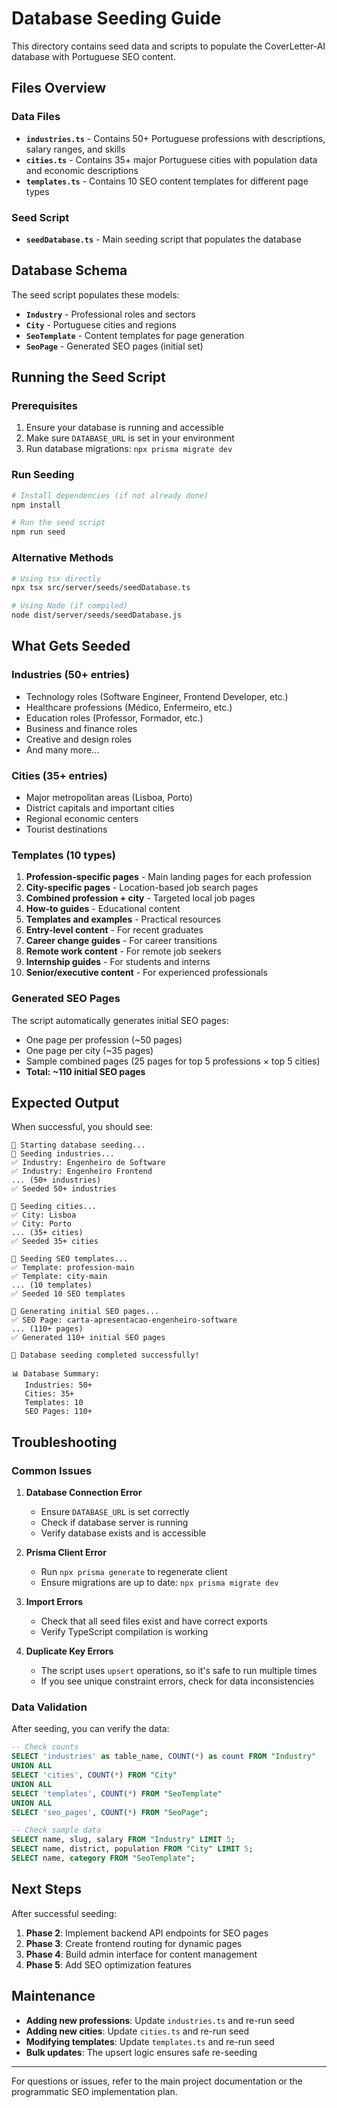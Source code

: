 # Database Seeding Guide

This directory contains seed data and scripts to populate the CoverLetter-AI database with Portuguese SEO content.

## Files Overview

### Data Files
- **`industries.ts`** - Contains 50+ Portuguese professions with descriptions, salary ranges, and skills
- **`cities.ts`** - Contains 35+ major Portuguese cities with population data and economic descriptions  
- **`templates.ts`** - Contains 10 SEO content templates for different page types

### Seed Script
- **`seedDatabase.ts`** - Main seeding script that populates the database

## Database Schema

The seed script populates these models:
- **`Industry`** - Professional roles and sectors
- **`City`** - Portuguese cities and regions
- **`SeoTemplate`** - Content templates for page generation
- **`SeoPage`** - Generated SEO pages (initial set)

## Running the Seed Script

### Prerequisites
1. Ensure your database is running and accessible
2. Make sure `DATABASE_URL` is set in your environment
3. Run database migrations: `npx prisma migrate dev`

### Run Seeding
```bash
# Install dependencies (if not already done)
npm install

# Run the seed script
npm run seed
```

### Alternative Methods
```bash
# Using tsx directly
npx tsx src/server/seeds/seedDatabase.ts

# Using Node (if compiled)
node dist/server/seeds/seedDatabase.js
```

## What Gets Seeded

### Industries (50+ entries)
- Technology roles (Software Engineer, Frontend Developer, etc.)
- Healthcare professions (Médico, Enfermeiro, etc.)
- Education roles (Professor, Formador, etc.)
- Business and finance roles
- Creative and design roles
- And many more...

### Cities (35+ entries)
- Major metropolitan areas (Lisboa, Porto)
- District capitals and important cities
- Regional economic centers
- Tourist destinations

### Templates (10 types)
1. **Profession-specific pages** - Main landing pages for each profession
2. **City-specific pages** - Location-based job search pages
3. **Combined profession + city** - Targeted local job pages
4. **How-to guides** - Educational content
5. **Templates and examples** - Practical resources
6. **Entry-level content** - For recent graduates
7. **Career change guides** - For career transitions
8. **Remote work content** - For remote job seekers
9. **Internship guides** - For students and interns
10. **Senior/executive content** - For experienced professionals

### Generated SEO Pages
The script automatically generates initial SEO pages:
- One page per profession (~50 pages)
- One page per city (~35 pages)  
- Sample combined pages (25 pages for top 5 professions × top 5 cities)
- **Total: ~110 initial SEO pages**

## Expected Output

When successful, you should see:
```
🚀 Starting database seeding...
🌱 Seeding industries...
✅ Industry: Engenheiro de Software
✅ Industry: Engenheiro Frontend
... (50+ industries)
✅ Seeded 50+ industries

🌱 Seeding cities...
✅ City: Lisboa
✅ City: Porto
... (35+ cities)
✅ Seeded 35+ cities

🌱 Seeding SEO templates...
✅ Template: profession-main
✅ Template: city-main
... (10 templates)
✅ Seeded 10 SEO templates

🌱 Generating initial SEO pages...
✅ SEO Page: carta-apresentacao-engenheiro-software
... (110+ pages)
✅ Generated 110+ initial SEO pages

🎉 Database seeding completed successfully!

📊 Database Summary:
   Industries: 50+
   Cities: 35+
   Templates: 10
   SEO Pages: 110+
```

## Troubleshooting

### Common Issues

1. **Database Connection Error**
   - Ensure `DATABASE_URL` is set correctly
   - Check if database server is running
   - Verify database exists and is accessible

2. **Prisma Client Error**
   - Run `npx prisma generate` to regenerate client
   - Ensure migrations are up to date: `npx prisma migrate dev`

3. **Import Errors**
   - Check that all seed files exist and have correct exports
   - Verify TypeScript compilation is working

4. **Duplicate Key Errors**
   - The script uses `upsert` operations, so it's safe to run multiple times
   - If you see unique constraint errors, check for data inconsistencies

### Data Validation

After seeding, you can verify the data:
```sql
-- Check counts
SELECT 'industries' as table_name, COUNT(*) as count FROM "Industry"
UNION ALL
SELECT 'cities', COUNT(*) FROM "City"  
UNION ALL
SELECT 'templates', COUNT(*) FROM "SeoTemplate"
UNION ALL
SELECT 'seo_pages', COUNT(*) FROM "SeoPage";

-- Check sample data
SELECT name, slug, salary FROM "Industry" LIMIT 5;
SELECT name, district, population FROM "City" LIMIT 5;
SELECT name, category FROM "SeoTemplate";
```

## Next Steps

After successful seeding:
1. **Phase 2**: Implement backend API endpoints for SEO pages
2. **Phase 3**: Create frontend routing for dynamic pages
3. **Phase 4**: Build admin interface for content management
4. **Phase 5**: Add SEO optimization features

## Maintenance

- **Adding new professions**: Update `industries.ts` and re-run seed
- **Adding new cities**: Update `cities.ts` and re-run seed  
- **Modifying templates**: Update `templates.ts` and re-run seed
- **Bulk updates**: The upsert logic ensures safe re-seeding

---

For questions or issues, refer to the main project documentation or the programmatic SEO implementation plan.
